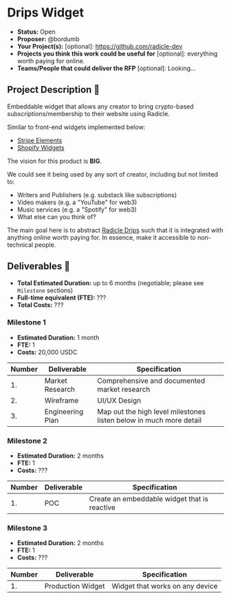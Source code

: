 # Drips Widget

- **Status:** Open 
- **Proposer:** @bordumb
- **Your Project(s):** [optional]: https://github.com/radicle-dev
- **Projects you think this work could be useful for** [optional]: everything worth paying for online.
- **Teams/People that could deliver the RFP** [optional]: Looking...

## Project Description :page_facing_up:

Embeddable widget that allows any creator to bring crypto-based subscriptions/membership to their website using Radicle.

Similar to front-end widgets implemented below:
* [Stripe Elements](https://stripe.com/en-gb/payments/elements)
* [Shopify Widgets](https://taggbox.com/support/how-to-embed-widget-on-shopify-website/)

The vision for this product is **BIG**.

We could see it being used by any sort of creator, including but not limited to:
* Writers and Publishers (e.g. substack like subscriptions)
* Video makers (e.g. a "YouTube" for web3)
* Music services (e.g. a "Spotify" for web3)
* What else can you think of?

The main goal here is to abstract [Radicle Drips](https://docs.drips.network/docs/whats-a-drip.html) such that it is integrated with anything online worth paying for. In essence, make it accessible to non-technical people.

## Deliverables :nut_and_bolt:

- **Total Estimated Duration:** up to 6 months (negotiable; please see `Milestone` sections)
- **Full-time equivalent (FTE):** ???
- **Total Costs:** ???

### Milestone 1

- **Estimated Duration:** 1 month
- **FTE:** 1
- **Costs:** 20,000 USDC

| Number | Deliverable      | Specification                                                      |
|--------|------------------|--------------------------------------------------------------------|
| 1.     | Market Research  | Comprehensive and documented market research                       |
| 2.     | Wireframe        | UI/UX Design                                                       |
| 3.     | Engineering Plan | Map out the high level milestones listen below in much more detail |

### Milestone 2

- **Estimated Duration:** 2 months
- **FTE:** 1
- **Costs:** ???

| Number | Deliverable | Specification                                |
| ------ |-------------|----------------------------------------------|
| 1.     | POC         | Create an embeddable widget that is reactive |

### Milestone 3

- **Estimated Duration:** 2 months
- **FTE:** 1
- **Costs:** ???

| Number | Deliverable       | Specification                   |
| ------ |-------------------|---------------------------------|
| 1.     | Production Widget | Widget that works on any device |